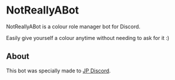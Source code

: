 # NotReallyABot

NotReallyABot is a colour role manager bot for Discord.

Easily give yourself a colour anytime without needing to ask for it :)

## About

This bot was specially made to [JP Discord](https://discord.gg/5zBeZMY).
